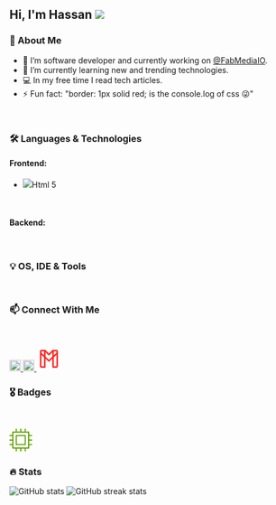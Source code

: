 ## Hi, I'm Hassan <img src="https://github.com/TheDudeThatCode/TheDudeThatCode/raw/master/Assets/Hi.gif"  height="30" />

### 🚀 About Me

- 🔭 I’m software developer and currently working on [@FabMediaIO](https://github.com/FabMediaIO "@FabMediaIO").
- 🌱 I’m currently learning new and trending technologies.
- 💻 In my free time I read tech articles.
- ⚡ Fun fact: "border: 1px solid red; is the console.log of css 😜"

<br>

### 🛠️ Languages & Technologies

#### Frontend:

- <img src="https://cdn.jsdelivr.net/gh/devicons/devicon/icons/html5/html5-original-wordmark.svg" transform="translateY(5px)" height="25" />Html 5

<br>

#### Backend:

<br>

### 💡 OS, IDE & Tools

<br>

### 📫 Connect With Me

<div style="height: 1px;margin: 24px 0;background-color: var(--color-border-default);"></div>

<a href='https://twitter.com/hassankhan_wise' target="_blank">
  <img src="https://cdn.jsdelivr.net/gh/devicons/devicon/icons/twitter/twitter-original.svg" width='20' height='20' />
</a>
<a href='https://www.linkedin.com/in/hassankhan-wise' target="_blank">
  <img src="https://cdn.jsdelivr.net/gh/devicons/devicon/icons/linkedin/linkedin-original.svg" width='20' height='20' />          
</a>
<a href='mailto:hassankhan.infinitewise@gmail.com' target="_blank">
  <svg xmlns="http://www.w3.org/2000/svg" class="icon icon-tabler icon-tabler-brand-gmail" width="44" height="44" viewBox="0 0 24 24" stroke-width="1.5" stroke="#ff2825" fill="none" stroke-linecap="round" stroke-linejoin="round">
    <path stroke="none" d="M0 0h24v24H0z" fill="none"/>
    <path d="M16 20h3a1 1 0 0 0 1 -1v-14a1 1 0 0 0 -1 -1h-3v16z" />
    <path d="M5 20h3v-16h-3a1 1 0 0 0 -1 1v14a1 1 0 0 0 1 1z" />
    <path d="M16 4l-4 4l-4 -4" />
    <path d="M4 6.5l8 7.5l8 -7.5" />
  </svg>      
</a>



<br>

### 🎖️ Badges

<div style="height: 1px;margin: 24px 0;background-color: var(--color-border-default);"></div>

<a href='https://docs.github.com/en/developers'>
  <img src='https://raw.githubusercontent.com/acervenky/animated-github-badges/master/assets/devbadge.gif' width='40' height='40'>
</a>

<br>

### 🔥 Stats
![GitHub stats](https://github-readme-stats.vercel.app/api?username=hassankhan-wise&show_icons=true)  ![GitHub streak stats](https://github-readme-streak-stats.herokuapp.com/?user=hassankhan-wise)
